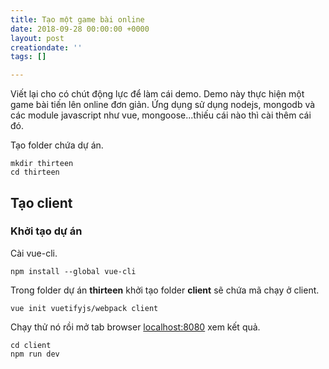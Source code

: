 ```yaml
---
title: Tạo một game bài online
date: 2018-09-28 00:00:00 +0000
layout: post
creationdate: ''
tags: []

---
```

Viết lại cho có chút động lực để làm cái demo. Demo này thực hiện một game bài tiến lên online đơn giản. Ứng dụng sử dụng nodejs, mongodb và các module javascript như vue, mongoose...thiếu cái nào thì cài thêm cái đó.

Tạo folder chứa dự án.

    mkdir thirteen
    cd thirteen

## Tạo client

### Khởi tạo dự án

Cài vue-cli.

    npm install --global vue-cli

Trong folder dự án **thirteen** khởi tạo folder **client** sẽ chứa mã chạy ở client.

    vue init vuetifyjs/webpack client

Chạy thử nó rồi mở tab browser  [localhost:8080]() xem kết quả.

    cd client
    npm run dev
